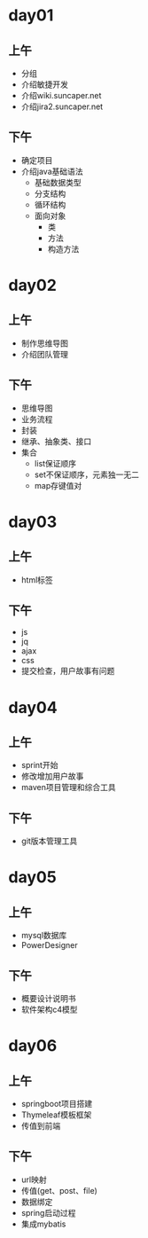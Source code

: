 # day01
## 上午
- 分组
- 介绍敏捷开发
- 介绍wiki.suncaper.net
- 介绍jira2.suncaper.net
## 下午
- 确定项目
- 介绍java基础语法
  + 基础数据类型
  + 分支结构
  + 循环结构
  + 面向对象
    - 类
    - 方法
    - 构造方法
# day02
## 上午
+ 制作思维导图
+ 介绍团队管理
## 下午
+ 思维导图
+ 业务流程
+ 封装
+ 继承、抽象类、接口
+ 集合
  - list保证顺序
  - set不保证顺序，元素独一无二
  - map存键值对
# day03
## 上午
+ html标签
## 下午
+ js
+ jq
+ ajax
+ css
+ 提交检查，用户故事有问题
# day04
## 上午
+ sprint开始
+ 修改增加用户故事
+ maven项目管理和综合工具
## 下午
+ git版本管理工具
# day05
## 上午
+ mysql数据库
+ PowerDesigner
## 下午
+ 概要设计说明书
+ 软件架构c4模型
# day06
## 上午
+ springboot项目搭建
+ Thymeleaf模板框架
+ 传值到前端
## 下午
+ url映射
+ 传值(get、post、file)
+ 数据绑定
+ spring启动过程
+ 集成mybatis